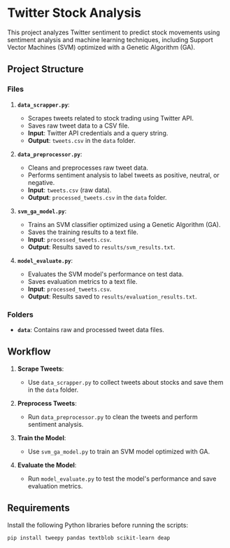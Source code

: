# Twitter Stock Analysis

This project analyzes Twitter sentiment to predict stock movements using sentiment analysis and machine learning techniques, including Support Vector Machines (SVM) optimized with a Genetic Algorithm (GA).

## Project Structure

### Files
1. **`data_scrapper.py`**:
   - Scrapes tweets related to stock trading using Twitter API.
   - Saves raw tweet data to a CSV file.
   - **Input**: Twitter API credentials and a query string.
   - **Output**: `tweets.csv` in the `data` folder.

2. **`data_preprocessor.py`**:
   - Cleans and preprocesses raw tweet data.
   - Performs sentiment analysis to label tweets as positive, neutral, or negative.
   - **Input**: `tweets.csv` (raw data).
   - **Output**: `processed_tweets.csv` in the `data` folder.

3. **`svm_ga_model.py`**:
   - Trains an SVM classifier optimized using a Genetic Algorithm (GA).
   - Saves the training results to a text file.
   - **Input**: `processed_tweets.csv`.
   - **Output**: Results saved to `results/svm_results.txt`.

4. **`model_evaluate.py`**:
   - Evaluates the SVM model's performance on test data.
   - Saves evaluation metrics to a text file.
   - **Input**: `processed_tweets.csv`.
   - **Output**: Results saved to `results/evaluation_results.txt`.

### Folders
- **`data`**: Contains raw and processed tweet data files.
  

## Workflow
1. **Scrape Tweets**:
   - Use `data_scrapper.py` to collect tweets about stocks and save them in the `data` folder.

2. **Preprocess Tweets**:
   - Run `data_preprocessor.py` to clean the tweets and perform sentiment analysis.

3. **Train the Model**:
   - Use `svm_ga_model.py` to train an SVM model optimized with GA.

4. **Evaluate the Model**:
   - Run `model_evaluate.py` to test the model's performance and save evaluation metrics.

## Requirements
Install the following Python libraries before running the scripts:

```bash
pip install tweepy pandas textblob scikit-learn deap
